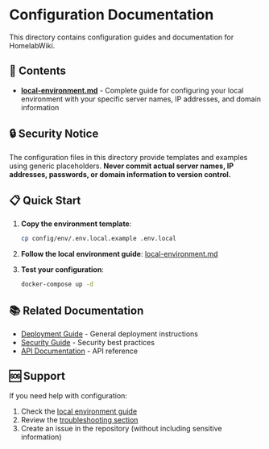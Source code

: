 # Configuration Documentation

This directory contains configuration guides and documentation for HomelabWiki.

## 📁 Contents

- **[local-environment.md](local-environment.md)** - Complete guide for configuring your local environment with your specific server names, IP addresses, and domain information

## 🔒 Security Notice

The configuration files in this directory provide templates and examples using generic placeholders. **Never commit actual server names, IP addresses, passwords, or domain information to version control.**

## 📋 Quick Start

1. **Copy the environment template**:
   ```bash
   cp config/env/.env.local.example .env.local
   ```

2. **Follow the local environment guide**: [local-environment.md](local-environment.md)

3. **Test your configuration**:
   ```bash
   docker-compose up -d
   ```

## 📚 Related Documentation

- [Deployment Guide](../deployment/README.md) - General deployment instructions
- [Security Guide](../security/README.md) - Security best practices
- [API Documentation](../api/README.md) - API reference

## 🆘 Support

If you need help with configuration:

1. Check the [local environment guide](local-environment.md)
2. Review the [troubleshooting section](../deployment/README.md#troubleshooting)
3. Create an issue in the repository (without including sensitive information)
